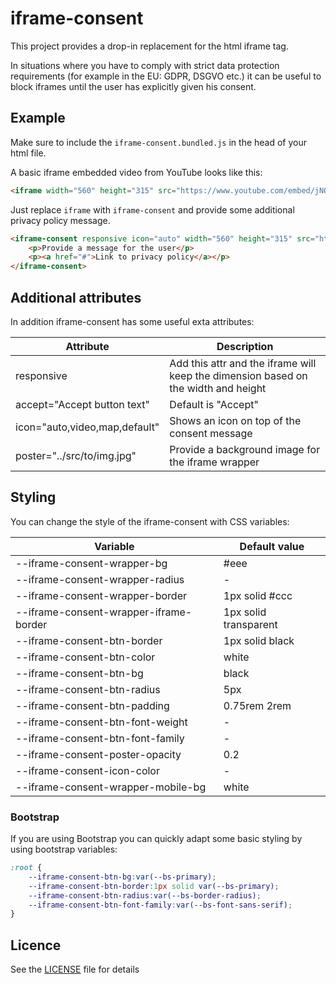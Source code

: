 # iframe-consent

This project provides a drop-in replacement for the html iframe tag.

In situations where you have to comply with strict data protection requirements (for example in the EU: GDPR, DSGVO etc.) it can be useful to block iframes until the user has explicitly given his consent. 

## Example

Make sure to include the `iframe-consent.bundled.js` in the head of your html file.

A basic iframe embedded video from YouTube looks like this:

```html
<iframe width="560" height="315" src="https://www.youtube.com/embed/jNQXAC9IVRw" title="YouTube video player" frameborder="0" allow="accelerometer; autoplay; clipboard-write; encrypted-media; gyroscope; picture-in-picture" allowfullscreen></iframe>
```

Just replace `iframe` with `iframe-consent` and provide some additional privacy policy message.

```html
<iframe-consent responsive icon="auto" width="560" height="315" src="https://www.youtube.com/embed/jNQXAC9IVRw" title="YouTube video player" frameborder="0" allow="accelerometer; autoplay; clipboard-write; encrypted-media; gyroscope; picture-in-picture" allowfullscreen>
    <p>Provide a message for the user</p>
    <p><a href="#">Link to privacy policy</a></p>
</iframe-consent>
```

## Additional attributes

In addition iframe-consent has some useful exta attributes:

| Attribute 	                         | Description  		                                |
|---	                                 |---		                                            |
| responsive  	                         | Add this attr and the iframe will keep the dimension based on the width and height |
| accept="Accept button text"  	         | Default is "Accept"	                                |
| icon="auto,video,map,default"  	     | Shows an icon on top of the  consent message 	    |
| poster="../src/to/img.jpg"  	         | Provide a background image for the iframe wrapper 	|

## Styling

You can change the style of the iframe-consent with CSS variables:

| Variable 	                             | Default value  		|
|---	                                 |---		            |
| --iframe-consent-wrapper-bg  	         | #eee                 |
| --iframe-consent-wrapper-radius        | -                    |
| --iframe-consent-wrapper-border 	     | 1px solid #ccc	    |
| --iframe-consent-wrapper-iframe-border | 1px solid transparent|
| --iframe-consent-btn-border            | 1px solid black      |
| --iframe-consent-btn-color             | white                |
| --iframe-consent-btn-bg                | black                |
| --iframe-consent-btn-radius            | 5px                  |
| --iframe-consent-btn-padding           | 0.75rem 2rem         |
| --iframe-consent-btn-font-weight       | -                    |
| --iframe-consent-btn-font-family       | -                    |
| --iframe-consent-poster-opacity        | 0.2                  |
| --iframe-consent-icon-color            | -                    |
| --iframe-consent-wrapper-mobile-bg     | white                |

### Bootstrap

If you are using Bootstrap you can quickly adapt some basic styling by using bootstrap variables:

```css
:root {
    --iframe-consent-btn-bg:var(--bs-primary);
    --iframe-consent-btn-border:1px solid var(--bs-primary);
    --iframe-consent-btn-radius:var(--bs-border-radius);
    --iframe-consent-btn-font-family:var(--bs-font-sans-serif);
}
```


## Licence

See the [LICENSE](LICENSE.md) file for details